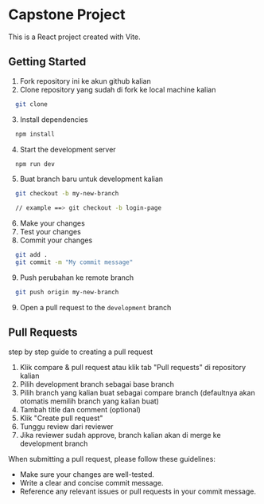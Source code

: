 # Capstone Project

This is a React project created with Vite.

## Getting Started

1. Fork repository ini ke akun github kalian
2. Clone repository yang sudah di fork ke local machine kalian

```bash
  git clone
```

3. Install dependencies

```bash
  npm install
```

4. Start the development server

```bash
  npm run dev
```

5. Buat branch baru untuk development kalian

```bash
  git checkout -b my-new-branch

  // example ==> git checkout -b login-page
```

6. Make your changes
7. Test your changes
8. Commit your changes

```bash
  git add .
  git commit -m "My commit message"
```

9. Push perubahan ke remote branch 

```bash
  git push origin my-new-branch
```

9. Open a pull request to the `development` branch


## Pull Requests

step by step guide to creating a pull request
1. Klik compare & pull request atau klik tab "Pull requests" di repository kalian
2. Pilih development branch sebagai base branch
3. Pilih branch yang kalian buat sebagai compare branch (defaultnya akan otomatis memilih branch yang kalian buat)
4. Tambah title dan comment (optional)
5. Klik "Create pull request"
6. Tunggu review dari reviewer
7. Jika reviewer sudah approve, branch kalian akan di merge ke development branch




When submitting a pull request, please follow these guidelines:

- Make sure your changes are well-tested.
- Write a clear and concise commit message.
- Reference any relevant issues or pull requests in your commit message.

